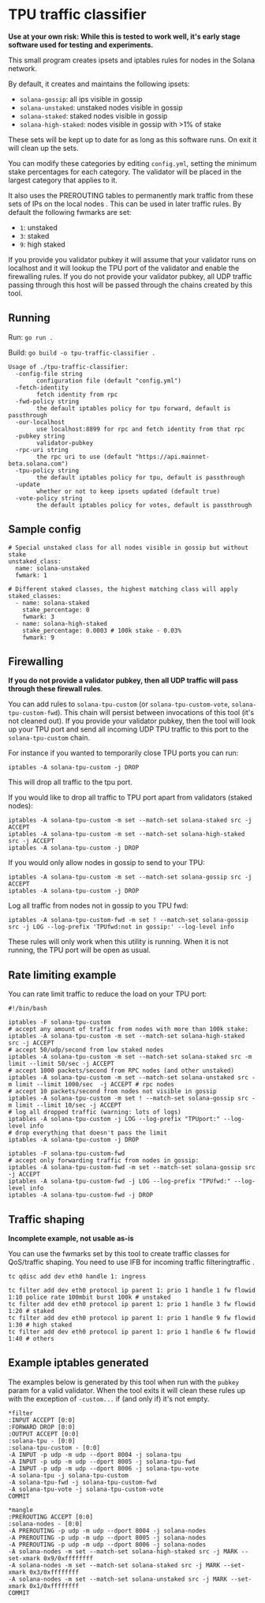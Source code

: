 # TPU traffic classifier

**Use at your own risk: While this is tested to work well, it's early stage software used for testing and experiments.**

This small program creates ipsets and iptables rules for nodes in the Solana network. 

By default, it creates and maintains the following ipsets:

 - `solana-gossip`: all ips visible in gossip
 - `solana-unstaked`: unstaked nodes visible in gossip
 - `solana-staked`: staked nodes visible in gossip
 - `solana-high-staked`: nodes visible in gossip with >1% of stake

These sets will be kept up to date for as long as this software runs. On exit it will clean up the sets.

You can modify these categories by editing `config.yml`, setting the minimum stake percentages for each category. The validator will be placed in the largest category that applies to it.

It also uses the PREROUTING tables to permanently mark traffic from these sets of IPs on the local nodes . This can be used in later traffic rules. By default the following fwmarks are set:

 - `1`: unstaked
 - `3`: staked
 - `9`: high staked

If you provide you validator pubkey it will assume that your validator runs on localhost and it will lookup the TPU port of the validator and enable the firewalling rules. If you do not provide your validator pubkey, all UDP traffic passing through this host will be passed through the chains created by this tool.

##  Running

Run: `go run .`

Build: `go build -o tpu-traffic-classifier .`

```
Usage of ./tpu-traffic-classifier:
  -config-file string
        configuration file (default "config.yml")
  -fetch-identity
        fetch identity from rpc
  -fwd-policy string
        the default iptables policy for tpu forward, default is passthrough
  -our-localhost
        use localhost:8899 for rpc and fetch identity from that rpc
  -pubkey string
        validator-pubkey
  -rpc-uri string
        the rpc uri to use (default "https://api.mainnet-beta.solana.com")
  -tpu-policy string
        the default iptables policy for tpu, default is passthrough
  -update
        whether or not to keep ipsets updated (default true)
  -vote-policy string
        the default iptables policy for votes, default is passthrough
```

## Sample config

```
# Special unstaked class for all nodes visible in gossip but without stake
unstaked_class:
  name: solana-unstaked
  fwmark: 1

# Different staked classes, the highest matching class will apply
staked_classes:
  - name: solana-staked
    stake_percentage: 0
    fwmark: 3
  - name: solana-high-staked 
    stake_percentage: 0.0003 # 100k stake - 0.03%
    fwmark: 9
```

## Firewalling

**If you do not provide a validator pubkey, then all UDP traffic will pass through these firewall rules**.

You can add rules to `solana-tpu-custom` (or `solana-tpu-custom-vote`, `solana-tpu-custom-fwd`). This chain will persist between invocations of this tool (it's not cleaned out). If you provide your validator pubkey, then the tool will look up your TPU port and send all incoming UDP TPU traffic to this port to the `solana-tpu-custom` chain.

For instance if you wanted to temporarily close TPU ports you can run:

```
iptables -A solana-tpu-custom -j DROP
```

This will drop all traffic to the tpu port.

If you would like to drop all traffic to TPU port apart from validators (staked nodes):

```
iptables -A solana-tpu-custom -m set --match-set solana-staked src -j ACCEPT
iptables -A solana-tpu-custom -m set --match-set solana-high-staked src -j ACCEPT
iptables -A solana-tpu-custom -j DROP
```

If you would only allow nodes in gossip to send to your TPU:

```
iptables -A solana-tpu-custom -m set --match-set solana-gossip src -j ACCEPT
iptables -A solana-tpu-custom -j DROP
```

Log all traffic from nodes not in gossip to you TPU fwd:

```
iptables -A solana-tpu-custom-fwd -m set ! --match-set solana-gossip src -j LOG --log-prefix 'TPUfwd:not in gossip:' --log-level info
```

These rules will only work when this utility is running. When it is not running, the TPU port will be open as usual.


## Rate limiting example

You can rate limit traffic to reduce the load on your TPU port:

```
#!/bin/bash

iptables -F solana-tpu-custom
# accept any amount of traffic from nodes with more than 100k stake:
iptables -A solana-tpu-custom -m set --match-set solana-high-staked src -j ACCEPT  
# accept 50/udp/second from low staked nodes
iptables -A solana-tpu-custom -m set --match-set solana-staked src -m limit --limit 50/sec -j ACCEPT                
# accept 1000 packets/second from RPC nodes (and other unstaked)
iptables -A solana-tpu-custom -m set --match-set solana-unstaked src -m limit --limit 1000/sec  -j ACCEPT # rpc nodes   
# accept 10 packets/second from nodes not visible in gossip
iptables -A solana-tpu-custom -m set ! --match-set solana-gossip src -m limit --limit 10/sec -j ACCEPT       
# log all dropped traffic (warning: lots of logs)
iptables -A solana-tpu-custom -j LOG --log-prefix "TPUport:" --log-level info
# drop everything that doesn't pass the limit
iptables -A solana-tpu-custom -j DROP

iptables -F solana-tpu-custom-fwd
# accept only forwarding traffic from nodes in gossip:
iptables -A solana-tpu-custom-fwd -m set --match-set solana-gossip src -j ACCEPT                                                                             
iptables -A solana-tpu-custom-fwd -j LOG --log-prefix "TPUfwd:" --log-level info                                                                             
iptables -A solana-tpu-custom-fwd -j DROP
```



## Traffic shaping

**Incomplete example, not usable as-is**

You can use the fwmarks set by this tool to create traffic classes for QoS/traffic shaping. You need to use IFB for incoming traffic filteringtraffic . 


```
tc qdisc add dev eth0 handle 1: ingress

tc filter add dev eth0 protocol ip parent 1: prio 1 handle 1 fw flowid 1:10 police rate 100mbit burst 100k # unstaked
tc filter add dev eth0 protocol ip parent 1: prio 1 handle 3 fw flowid 1:20 # staked
tc filter add dev eth0 protocol ip parent 1: prio 1 handle 9 fw flowid 1:30 # high staked
tc filter add dev eth0 protocol ip parent 1: prio 1 handle 6 fw flowid 1:40 # others
```


## Example iptables generated

The examples below is generated by this tool when run with the `pubkey` param for a valid validator. When the tool exits it will clean these rules up with the exception of `-custom...`  if (and only if) it's not empty.

```
*filter
:INPUT ACCEPT [0:0]
:FORWARD DROP [0:0]
:OUTPUT ACCEPT [0:0]
:solana-tpu - [0:0]
:solana-tpu-custom - [0:0]
-A INPUT -p udp -m udp --dport 8004 -j solana-tpu
-A INPUT -p udp -m udp --dport 8005 -j solana-tpu-fwd
-A INPUT -p udp -m udp --dport 8006 -j solana-tpu-vote
-A solana-tpu -j solana-tpu-custom
-A solana-tpu-fwd -j solana-tpu-custom-fwd
-A solana-tpu-vote -j solana-tpu-custom-vote
COMMIT
```

```
*mangle
:PREROUTING ACCEPT [0:0]
:solana-nodes - [0:0]
-A PREROUTING -p udp -m udp --dport 8004 -j solana-nodes
-A PREROUTING -p udp -m udp --dport 8005 -j solana-nodes
-A PREROUTING -p udp -m udp --dport 8006 -j solana-nodes
-A solana-nodes -m set --match-set solana-high-staked src -j MARK --set-xmark 0x9/0xffffffff
-A solana-nodes -m set --match-set solana-staked src -j MARK --set-xmark 0x3/0xffffffff
-A solana-nodes -m set --match-set solana-unstaked src -j MARK --set-xmark 0x1/0xffffffff
COMMIT
```
